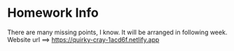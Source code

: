 # Homework Info

There are many missing points, I know. It will be arranged in following week.
Website url ==> https://quirky-cray-1acd6f.netlify.app